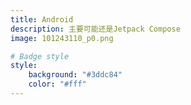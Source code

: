 ```yaml
---
title: Android
description: 主要可能还是Jetpack Compose
image: 101243110_p0.png

# Badge style
style:
    background: "#3ddc84"
    color: "#fff"
---
```

